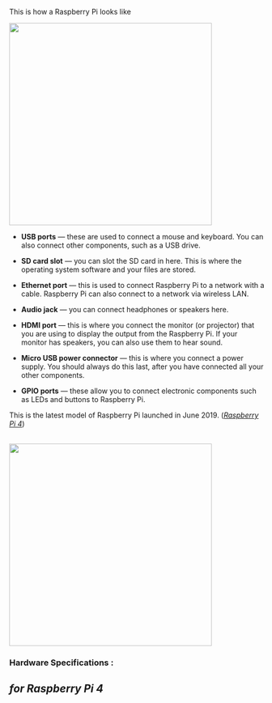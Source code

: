 This is how a Raspberry Pi looks like

<img src="https://github.com/nomaan-2k/robo_resource/blob/main/electronics/raspberry_pi/repo_data/pi4.png" width="400" >

- **USB ports** — these are used to connect a mouse and keyboard. You can also connect other components, such as a USB drive.

- **SD card slot** — you can slot the SD card in here. This is where the operating system software and your files are stored.

- **Ethernet port** — this is used to connect Raspberry Pi to a network with a cable. Raspberry Pi can also connect to a network via wireless LAN.

- **Audio jack** — you can connect headphones or speakers here.

- **HDMI port** — this is where you connect the monitor (or projector) that you are using to display the output from the Raspberry Pi. If your monitor has speakers, you can also use them to hear sound.

- **Micro USB power connector** — this is where you connect a power supply. You should always do this last, after you have connected all your other components.

- **GPIO ports** — these allow you to connect electronic components such as LEDs and buttons to Raspberry Pi.

This is the latest model of Raspberry Pi launched in June 2019.   (*[Raspberry Pi 4](https://www.raspberrypi.org/products/raspberry-pi-4-model-b/?resellerType=home)*)


<br/>
<img src="https://github.com/nomaan-2k/robo_resource/blob/main/electronics/raspberry_pi/repo_data/rpi4.webp" width="400" >
</br>

### Hardware Specifications :
*for Raspberry Pi 4*
-
